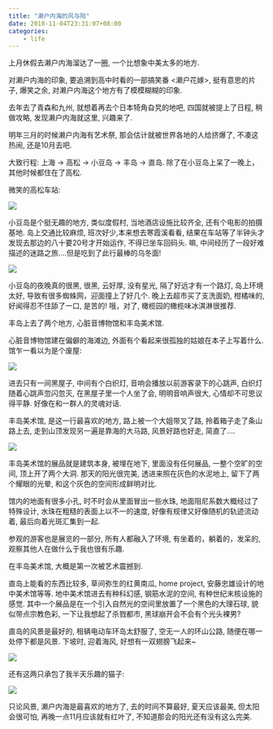 ```yaml
---
title: "濑户内海的风与阳"
date: 2018-11-04T23:31:07+08:00
categories:
    - life
---
```


上月休假去濑户内海溜达了一圈, 一个比想象中美太多的地方.

对濑户内海的印象, 要追溯到高中时看的一部搞笑番 <濑户花嫁>, 挺有意思的片子, 爆笑之余, 对濑户内海这个地方有了模模糊糊的印象.

去年去了青森和九州, 就想着再去个日本犄角旮旯的地吧, 四国就被提上了日程, 稍做攻略, 发现濑户内海就这里, 兴趣来了.

明年三月的时候濑户内海有艺术祭, 那会估计就被世界各地的人给挤爆了, 不凑这热闹, 还是10月去吧.

大致行程: 上海 -> 高松 -> 小豆岛 -> 丰岛 -> 直岛. 除了在小豆岛上呆了一晚上，其他时候都住在了高松.

微笑的高松车站:

![](/posts/images/高松站.jpg)


小豆岛是个挺无趣的地方, 类似度假村, 当地酒店设施比较齐全, 还有个电影的拍摄基地. 岛上交通比较麻烦, 班次好少,本来想去寒霞溪看看,
结果在车站等了半钟头才发现去那边的八十要20号才开始运作, 不得已坐车回码头. 嘛, 中间经历了一段好难描述的迷路之旅....但是吃到了此行最棒的乌冬面!

![](/posts/images/乌冬.jpg)

小豆岛的夜晚真的很黑, 很黑, 云好厚, 没有星光, 隔了好远才有一个路灯, 岛上环境太好, 导致有很多蜘蛛网，迎面撞上了好几个. 晚上去超市买了支洗面奶,
柑橘味的, 好闻得忍不住舔了一口, 是苦的! 哦，对了, 橄榄园的橄榄味冰淇淋很推荐.

丰岛上去了两个地方, 心脏音博物馆和丰岛美术馆.

心脏音博物馆建在偏僻的海滩边, 外面有个看起来很孤独的姑娘在本子上写着什么. 馆乍一看以为是个废屋:

![](/posts/images/心脏音.jpg)


进去只有一间黑屋子, 中间有个白织灯, 音响会播放以前游客录下的心跳声, 白织灯随着心跳声忽闪忽灭, 在黑屋子里一个人坐了会, 明明音响声很大, 心情却不可思议得平静. 好像在和一群人的灵魂对话.

丰岛美术馆, 是这一行最喜欢的地方, 路上被一个大姐带叉了路, 拎着箱子走了条山路上去, 走到山顶发现另一遍是靠海的大马路, 风景好路也好走, 简直了....

![](/posts/images/丰岛.jpg)

丰岛美术馆的展品就是建筑本身, 被埋在地下, 里面没有任何展品, 一整个空旷的空间, 顶上开了两个大洞. 那天的阳光很完美, 透进来照在灰色的水泥地上, 
留下了两个耀眼的光晕, 和这个灰色的空间形成鲜明对比.

馆内的地面有很多小孔, 时不时会从里面冒出一些水珠, 地面阻尼系数大概经过了特殊设计, 水珠在粗糙的表面上以不一的速度, 好像有规律又好像随机的轨迹流动着,
最后向着光斑汇集到一起.

参观的游客也是展览的一部分, 所有人都融入了环境, 有坐着的，躺着的，发呆的, 观察其他人在做什么于我也很有乐趣.

在丰岛美术馆, 大概是第一次被艺术震撼到.

直岛上能看的东西比较多, 草间弥生的红黄南瓜, home project, 安藤忠雄设计的地中美术馆等等. 地中美术馆进去有种科幻感, 钢筋水泥的空间, 有种世纪末核设施的感觉. 其中一个展品是在一个引入自然光的空间里放置了一个黑色的大理石球, 貌似带点宗教色彩, 一下让我想起了杀戮都市, 黑球崩开会不会有个光头裸男? 

直岛的风景是最好的, 租辆电动车环岛太舒服了, 空无一人的环山公路, 随便在哪一处停下都是风景. 下坡时, 迎着海风, 好想有一双翅膀飞起来~

![](/posts/images/直岛.jpg)

还有这两只承包了我半天乐趣的猫子:

![](/posts/images/猫.jpg)

只论风景, 濑户内海是最喜欢的地方了, 去的时间不算最好, 夏天应该最美, 但太阳会很可怕, 再晚一点11月应该就有红叶了, 不知道那会的阳光还有没有这么完美.